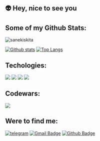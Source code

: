 ## :alien: Hey, nice to see you

## Some of my Github Stats:
<p align=left> <img src=https://komarev.com/ghpvc/?username=sanekiskita alt=sanekiskita /> </p>

[![Github stats](https://github-readme-stats.vercel.app/api?username=sanekiskita&show_icons=true&include_all_commits=true)](https://github.com/sanekiskita/github-readme-stats)
[![Top Langs](https://github-readme-stats.vercel.app/api/top-langs/?username=sanekiskita&layout=compact)](https://github.com/sanekiskita/github-readme-stats)

## Techologies:
![](https://img.shields.io/badge/-ReactJs-61DAFB?logo=react&logoColor=white&style=flat)
![](https://img.shields.io/badge/-JavaScript-F7DF1E?logo=JavaScript&logoColor=white&style=flat)
![](https://img.shields.io/badge/-CSS-1572B6?logo=CSS3&logoColor=white&style=flat)
![](https://img.shields.io/badge/-html-E34F26?logo=html5&logoColor=white&style=flat)

## Codewars:
<a href="https://www.codewars.com/users/sanekiskita" ><img src="https://www.codewars.com/users/sanekiskita/badges/large"></img></a>
## Were to find me:
[![telegram](https://img.shields.io/badge/-sanek_nyst-26A5E4?style=flat&logo=telegram&logoColor=white&link=https://t.me/sanek_nyst)](https://t.me/sanek_nyst)
[![Gmail Badge](https://img.shields.io/badge/-as1405503@gmail.com-c14438?style=flat&logo=Gmail&logoColor=white&link=mailto:as1405503@gmail.com)](mailto:as1405503@gmail.com) 
[![Github Badge](https://img.shields.io/badge/-sanekiskita-grey?style=flat&logo=github&logoColor=white&link=https://github.com/sanekiskita/)](https://www.github.com/sanekiskita/) 

